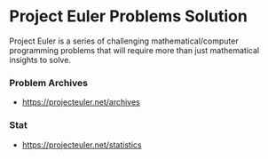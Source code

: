 # Project Euler Problems Solution
Project Euler is a series of challenging mathematical/computer programming problems that will require more than just mathematical insights to solve. 

### Problem Archives
* https://projecteuler.net/archives

### Stat
* https://projecteuler.net/statistics

